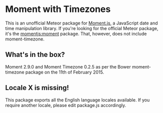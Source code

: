 # Moment with Timezones

This is an unofficial Meteor package for [Moment.js](https://momentjs.org/),
a JavaScript date and time manipulation library. If you're looking for
the official Meteor package, it's the [momentjs:moment](https://atmospherejs.com/momentjs/moment)
package. That, however, does not include moment-timezone.

## What's in the box?

Moment 2.9.0 and Moment Timezone 0.2.5 as per the Bower moment-timezone package
on the 11th of February 2015.

## Locale X is missing!

This package exports all the English language locales available. If you
require another locale, please edit package.js accordingly.
